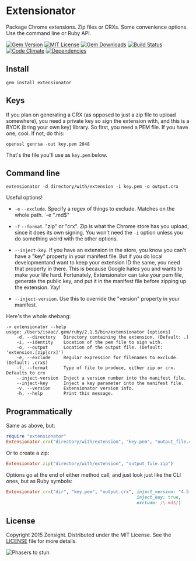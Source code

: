 # Extensionator

Package Chrome extensions. Zip files or CRXs. Some convenience options. Use the command line or Ruby API.

[![Gem Version][gem-image]][gem-url]
[![MIT License][license-image]][license]
[![Gem Downloads][gem-dl-image]][gem-url]
[![Build Status][travis-image]][travis-url]
[![Code Climate][code-climate-image]][code-climate-url]
[![Dependencies][gemnasium-image]][gemnasium-url]

## Install

```
gem install extensionator
```

## Keys

If you plan on generating a CRX (as opposed to just a zip file to upload somewhere), you need a private key so sign the extension with, and this is a BYOK (bring your own key) library. So first, you need a PEM file. If you have one, cool. If not, do this:

```
openssl genrsa -out key.pem 2048
```

That's the file you'll use as `key.pem` below.

## Command line

```
extensionator -d directory/with/extension -i key.pem -o output.crx
```

Useful options!

  * `-e` `--exclude`. Specify a regex of things to exclude. Matches on the whole path. `-e "\.md$"

  * `-f` `--format`. "zip" or "crx". Zip is what the Chrome store has you upload, since it does its own signing. You won't need the `-i` option unless you do something weird with the other options.

  * `--inject-key`. If you have an extension in the store, you know you can't have a "key" property in your manifest file. But if you do local developmentand want to keep your extension ID the same, you need that property in there. This is because Google hates you and wants to make your life hard. Fortunately, Extensionator can take your pem file, generate the public key, and put it in the manifest file before zipping up the extension. Yay!

  * `--inject-version`. Use this to override the "version" property in your manifest.

Here's the whole shebang:

```
-> extensionator --help
usage: /Users/isaac/.gem/ruby/2.1.5/bin/extensionator [options]
    -d, --directory   Directory containing the extension. (Default: .)
    -i, --identity    Location of the pem file to sign with.
    -o, --output      Location of the output file. (Default: 'extension.[zip|crx]')
    -e, --exclude     Regular expression for filenames to exclude. (Default: .crx$)
    -f, --format      Type of file to produce, either zip or crx. Defaults to crx
    --inject-version  Inject a version number into the manifest file.
    --inject-key      Inject a key parameter into the manifest file.
    -v, --version     Extensionator version info.
    -h, --help        Print this message.
```

## Programmatically

Same as above, but:

```rb
require "extensionator"
Extensionator.crx("directory/with/extension", "key.pem", "output_file.crx")
```

Or to create a zip:

```rb
Extensionator.zip("directory/with/extension", "output_file.zip")
```

Options go at the end of either method call, and just look just like the CLI ones, but as Ruby symbols:

```rb
Extensionator.crx("dir", "key.pem", "output.crx", inject_version: "4.5.1",
                                                  inject_key: true,
                                                  exclude: /\.md$/)
```

## License

Copyright 2015 Zensight. Distributed under the MIT License. See the [LICENSE][] file for more details.

![Phasers to stun][phasers-image]

[license-image]: http://img.shields.io/badge/license-MIT-blue.svg?style=flat-square
[license]: LICENSE.md

[code-climate-image]: https://img.shields.io/codeclimate/github/Zensight/extensionator.svg?style=flat-square
[code-climate-url]: https://codeclimate.com/github/Zensight/extensionator

[gem-image]: https://img.shields.io/gem/v/extensionator.svg?style=flat-square
[gem-dl-image]: https://img.shields.io/gem/dt/extensionator.svg?style=flat-square
[gem-url]: https://rubygems.org/gems/extensionator

[travis-url]: http://travis-ci.org/Zensight/extensionator
[travis-image]: http://img.shields.io/travis/Zensight/extensionator.svg?style=flat-square

[gemnasium-url]: https://gemnasium.com/zensight/extensionator
[gemnasium-image]: https://img.shields.io/gemnasium/Zensight/extensionator.svg?style=flat-square

[crxmake-url]: https://github.com/Constellation/crxmake

[phasers-image]: https://img.shields.io/badge/phasers-stun-green.svg?style=flat-square
